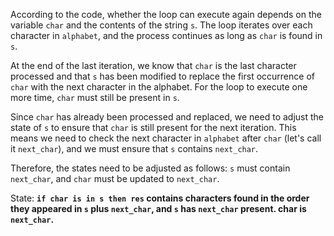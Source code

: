 According to the code, whether the loop can execute again depends on the variable `char` and the contents of the string `s`. The loop iterates over each character in `alphabet`, and the process continues as long as `char` is found in `s`. 

At the end of the last iteration, we know that `char` is the last character processed and that `s` has been modified to replace the first occurrence of `char` with the next character in the alphabet. For the loop to execute one more time, `char` must still be present in `s`. 

Since `char` has already been processed and replaced, we need to adjust the state of `s` to ensure that `char` is still present for the next iteration. This means we need to check the next character in `alphabet` after `char` (let's call it `next_char`), and we must ensure that `s` contains `next_char`.

Therefore, the states need to be adjusted as follows: `s` must contain `next_char`, and `char` must be updated to `next_char`.

State: **`if char is in s then res` contains characters found in the order they appeared in `s` plus `next_char`, and `s` has `next_char` present. char is `next_char`.**